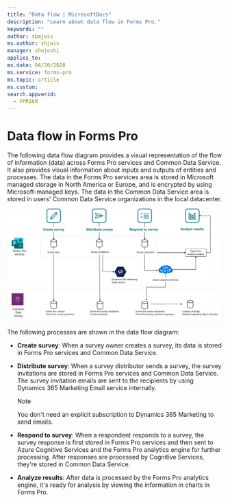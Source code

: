```yaml
---
title: "Data flow | MicrosoftDocs"
description: "Learn about data flow in Forms Pro."
keywords: ""
author: sbmjais
ms.author: shjais
manager: shujoshi
applies_to: 
ms.date: 04/20/2020
ms.service: forms-pro
ms.topic: article
ms.custom: 
search.appverid:
  - FPR160
---
```


# Data flow in Forms Pro

The following data flow diagram provides a visual representation of the flow of information (data) across Forms Pro services and Common Data Service. It also provides visual information about inputs and outputs of entities and processes. The data in the Forms Pro services area is stored in Microsoft managed storage in North America or Europe, and is encrypted by using Microsoft-managed keys. The data in the Common Data Service area is stored in users' Common Data Service organizations in the local datacenter.

![Data flow diagram for Forms Pro](media/dfd.png "Data flow diagram for Forms Pro")

The following processes are shown in the data flow diagram:

- **Create survey**: When a survey owner creates a survey, its data is stored in Forms Pro services and Common Data Service.

- **Distribute survey**: When a survey distributor sends a survey, the survey invitations are stored in Forms Pro services and Common Data Service. The survey invitation emails are sent to the recipients by using Dynamics 365 Marketing Email service internally.

  > [!NOTE]
  > You don't need an explicit subscription to Dynamics 365 Marketing to send emails.

- **Respond to survey**: When a respondent responds to a survey, the survey response is first stored in Forms Pro services and then sent to Azure Cognitive Services and the Forms Pro analytics engine for further processing. After responses are processed by Cognitive Services, they're stored in Common Data Service.

- **Analyze results**: After data is processed by the Forms Pro analytics engine, it's ready for analysis by viewing the information in charts in Forms Pro.
